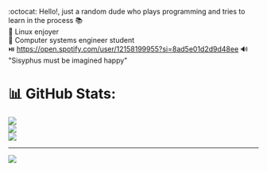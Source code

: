 :octocat: Hello!, just a random dude who plays programming and tries to learn in the process 📚 <br>
🐧 Linux enjoyer<br>
🐉 Computer systems engineer student <br>
⏯️ https://open.spotify.com/user/12158199955?si=8ad5e01d2d9d48ee 🔊<br>
"Sisyphus must be imagined happy"


# 📊 GitHub Stats:
![](https://github-readme-stats.vercel.app/api?username=LeoEsp02&theme=merko&hide_border=false&include_all_commits=true&count_private=true)<br/>
![](https://nirzak-streak-stats.vercel.app/?user=LeoEsp02&theme=merko&hide_border=false)<br/>
![](https://github-readme-stats.vercel.app/api/top-langs/?username=LeoEsp02&theme=merko&hide_border=false&include_all_commits=true&count_private=true&layout=compact)

---
[![](https://visitcount.itsvg.in/api?id=LeoEsp02&icon=0&color=0)](https://visitcount.itsvg.in)

<!-- Proudly created with GPRM ( https://gprm.itsvg.in ) -->
